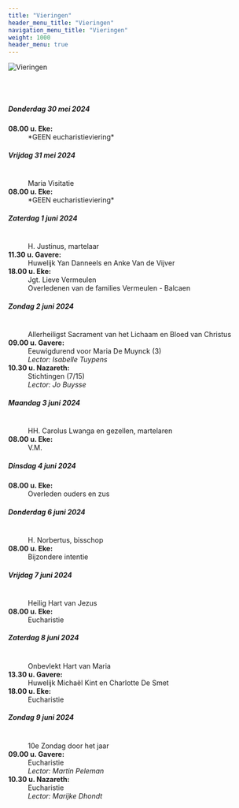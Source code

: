 ```yaml
---
title: "Vieringen"
header_menu_title: "Vieringen"
navigation_menu_title: "Vieringen"
weight: 1000
header_menu: true
---
```


![Vieringen](images/liturgische-vieringen.jpg)

<br>
<br>

##### Donderdag 30 mei 2024  
<dl><dt><b>08.00 u. Eke:</b></dt><dd>*GEEN eucharistieviering*</dd>
</dl>

##### Vrijdag 31 mei 2024  
<dl><dt>&nbsp;</dt><dd>Maria Visitatie<br></dd><dt><b>08.00 u. Eke:</b></dt><dd>*GEEN eucharistieviering*</dd>
</dl>

##### Zaterdag 1 juni 2024  
<dl><dt>&nbsp;</dt><dd>H. Justinus, martelaar<br></dd><dt><b>11.30 u. Gavere:</b></dt><dd>Huwelijk Yan Danneels en Anke Van de Vijver</dd>
<dt><b>18.00 u. Eke:</b></dt><dd>Jgt. Lieve Vermeulen<br>Overledenen van de families Vermeulen - Balcaen</dd>
</dl>

##### Zondag 2 juni 2024  
<dl><dt>&nbsp;</dt><dd>Allerheiligst Sacrament van het Lichaam en Bloed van Christus<br></dd><dt><b>09.00 u. Gavere:</b></dt><dd>Eeuwigdurend voor Maria De Muynck (3)<br><i>Lector: Isabelle Tuypens</i></dd>
<dt><b>10.30 u. Nazareth:</b></dt><dd>Stichtingen (7/15)<br><i>Lector: Jo Buysse</i></dd>
</dl>

##### Maandag 3 juni 2024  
<dl><dt>&nbsp;</dt><dd>HH. Carolus Lwanga en gezellen, martelaren<br></dd><dt><b>08.00 u. Eke:</b></dt><dd>V.M.</dd>
</dl>

##### Dinsdag 4 juni 2024  
<dl><dt><b>08.00 u. Eke:</b></dt><dd>Overleden ouders en zus</dd>
</dl>

##### Donderdag 6 juni 2024  
<dl><dt>&nbsp;</dt><dd>H. Norbertus, bisschop<br></dd><dt><b>08.00 u. Eke:</b></dt><dd>Bijzondere intentie</dd>
</dl>

##### Vrijdag 7 juni 2024  
<dl><dt>&nbsp;</dt><dd>Heilig Hart van Jezus<br></dd><dt><b>08.00 u. Eke:</b></dt><dd>Eucharistie</dd>
</dl>

##### Zaterdag 8 juni 2024  
<dl><dt>&nbsp;</dt><dd>Onbevlekt Hart van Maria<br></dd><dt><b>13.30 u. Gavere:</b></dt><dd>Huwelijk Michaël Kint en Charlotte De Smet</dd>
<dt><b>18.00 u. Eke:</b></dt><dd>Eucharistie</dd>
</dl>

##### Zondag 9 juni 2024  
<dl><dt>&nbsp;</dt><dd>10e Zondag door het jaar<br></dd><dt><b>09.00 u. Gavere:</b></dt><dd>Eucharistie<br><i>Lector: Martin Peleman</i></dd>
<dt><b>10.30 u. Nazareth:</b></dt><dd>Eucharistie<br><i>Lector: Marijke Dhondt</i></dd>
</dl>
<br>
<br>
<br>



